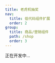 ```yaml
---
title: 老虎机抽奖
nav:
  title: 低代码组件扩展
  order: 2
group:
  title: 商品/营销组件
  path: /shop
  order: 3
---
```


正在开发中...
